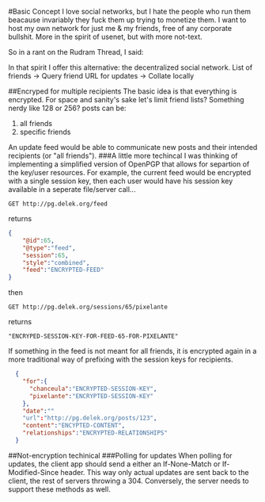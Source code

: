 #Basic Concept
I love social networks, but I hate the people who run them beacause invariably they fuck them up trying to monetize them. I want to host my own network for just me & my friends, free of any corporate bullshit. More in the spirit of usenet, but with more not-text.

So in a rant on the Rudram Thread, I said: 


In that spirit I offer this alternative: the decentralized social network.
List of friends -> Query friend URL for updates -> Collate locally

##Encryped for multiple recipients
The basic idea is that everything is encrypted. For space and sanity's sake let's limit friend lists? Something nerdy like 128 or 256?
posts can be:

1. all friends
2. specific friends

An update feed would be able to communicate new posts and their intended recipients (or "all friends"). 
###A little more techincal
I was thinking of implementing a simplified version of OpenPGP that allows for separtion of the key/user resources. For example, the current feed would be encrypted with a single session key, then each user would have his session key available in a seperate file/server call...
```
GET http://pg.delek.org/feed
```
returns
```JSON
{
	"@id":65,
	"@type":"feed",
	"session":65,
	"style":"combined",
	"feed":"ENCRYPTED-FEED"
}
```
then 
```
GET http://pg.delek.org/sessions/65/pixelante
```
returns
```
"ENCRYPED-SESSION-KEY-FOR-FEED-65-FOR-PIXELANTE"
```

If something in the feed is not meant for all friends, it is encrypted again in a more traditional way of prefixing with the session keys for recipients.
```JSON
  {
    "for":{
      "chanceula":"ENCRYPTED-SESSION-KEY",
      "pixelante":"ENCRYPTED-SESSION-KEY"
    },
    "date":""
    "url":"http://pg.delek.org/posts/123",
	"content":"ENCYPTED-CONTENT",
	"relationships":"ENCRYPTED-RELATIONSHIPS"
  }
```

##Not-encryption techinical
###Polling for updates
When polling for updates, the client app should send a either an If-None-Match or If-Modified-Since header. This way only actual updates are sent back to the client, the rest of servers throwing a 304. Conversely, the server needs to support these methods as well.